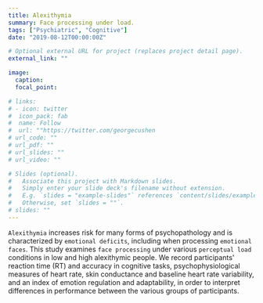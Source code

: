 ```yaml
---
title: Alexithymia
summary: Face processing under load.
tags: ["Psychiatric", "Cognitive"]
date: "2019-08-12T00:00:00Z"

# Optional external URL for project (replaces project detail page).
external_link: ""

image:
  caption: 
  focal_point: 

# links:
# - icon: twitter
#  icon_pack: fab
#  name: Follow
#  url: ""https://twitter.com/georgecushen
# url_code: ""
# url_pdf: ""
# url_slides: ""
# url_video: ""

# Slides (optional).
#   Associate this project with Markdown slides.
#   Simply enter your slide deck's filename without extension.
#   E.g. `slides = "example-slides"` references `content/slides/example-slides.md`.
#   Otherwise, set `slides = ""`.
# slides: ""
---
```


`Alexithymia` increases risk for many forms of psychopathology and is characterized by `emotional deficits`, including when processing `emotional faces`. This study examines `face processing` under various `perceptual load` conditions in low and high alexithymic people. We record participants' reaction time (RT) and accuracy in cognitive tasks, psychophysiological measures of heart rate, skin conductance and baseline heart rate variability, and an index of emotion regulation and adaptability, in order to interpret differences in performance between the various groups of participants.